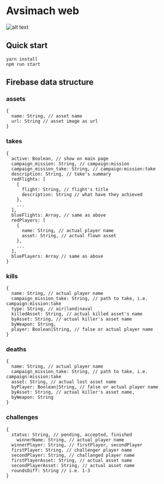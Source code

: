 # Avsimach web
![alt text](https://firebasestorage.googleapis.com/v0/b/avsimach.appspot.com/o/misc%2FUFE5mzm.png?alt=media&token=37e21635-17b3-4659-957a-f695e6e54970)

## Quick start
```
yarn install
npm run start
```

## Firebase data structure
### assets
```
{
  name: String, // asset name
  url: String // asset image as url
}
```
### takes
```
{
  active: Boolean, // show on main page
  campaign_mission: String, // campaign:mission
  campaign_mission_take: String, // campaign:mission:take
  description: String, // take's summary
  redFlights: [
    {
      flight: String, // flight's title
      description: String // what have they achieved
    },
    ...
  ],
  blueFlights: Array, // same as above
  redPlayers: [
    {
      name: String, // actual player name
      asset: String, // actual flown asset
    },
    ...
  ],
  bluePlayers: Array // same as above
}
```
### kills
```
{
  name: String, // actual player name
  campaign_mission_take: String, // path to take, i.e. campaign:mission:take
  type: String, // air|land|naval
  killedAsset: String, // actual killed asset's name
  byAsset: String, // actual killer's asset name
  byWeapon: String,
  player: Boolean|String, // false or actual player name
}
```
### deaths
```
{
  name: String, // actual player name
  campaign_mission_take: String, // path to take, i.e. campaign:mission:take
  asset: String, // actual lost asset name
  byPlayer: Boolean|String, // false or actual player name
  byAsset: String, // actual killer's asset name,
  byWeapon: String
}
```
### challenges
```
{
  status: String, // pending, accepted, finished
	winnerName: String, // actual player name
  winnerPlayer: String, // firstPlayer, secondPlayer
  firstPlayer: String, // challenger player name
  secondPlayer: String, // challanged player name
  firstPlayerAsset: String, // actual asset name
  secondPlayerAsset: String, // actual asset name
  roundsDiff: String // i.e. 1-3
}
